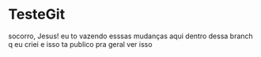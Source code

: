# TesteGit

socorro, Jesus!
eu to vazendo esssas mudanças aqui dentro dessa branch q eu criei e isso ta publico pra geral ver isso
